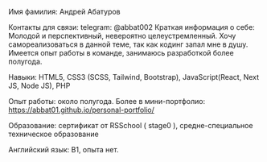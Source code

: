 Имя фамилия: Андрей Абатуров

Контакты для связи: telegram: @abbat002
Краткая информация о себе: Молодой и перспективный, невероятно целеустремленный. Хочу самореализоваться в данной теме, так как кодинг запал мне в душу. Имеется опыт работы в команде, занимаюсь разработкой более полугода.

Навыки: HTML5, CSS3 (SCSS, Tailwind, Bootstrap), JavaScript(React, Next JS, Node JS), PHP

Опыт работы: около полугода. Более в мини-портфолио: https://abbat01.github.io/personal-portfolio/

Образование: сертификат от RSSchool ( stage0 ), средне-специальное техническое образование

Английский язык: B1, опыта нет.
